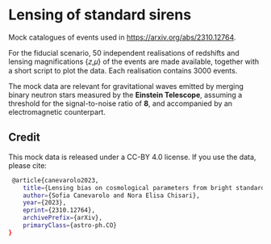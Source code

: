 # Lensing of standard sirens

Mock catalogues of events used in https://arxiv.org/abs/2310.12764. 

For the fiducial scenario, 50 independent realisations of redshifts 
and lensing magnifications {𝑧,𝜇} of the events are made available, together with a short script to plot the data. Each realisation contains 3000 events.

The mock data are relevant for gravitational waves emitted by merging binary neutron stars measured by the **Einstein Telescope**, 
assuming a threshold for the signal-to-noise ratio of **8**, and accompanied by an electromagnetic counterpart.

## Credit

This mock data is released under a CC-BY 4.0 license. If you use the data, please cite:

  ```sh
   @article{canevarolo2023,
      title={Lensing bias on cosmological parameters from bright standard sirens}, 
      author={Sofia Canevarolo and Nora Elisa Chisari},
      year={2023},
      eprint={2310.12764},
      archivePrefix={arXiv},
      primaryClass={astro-ph.CO}
}
  ```


